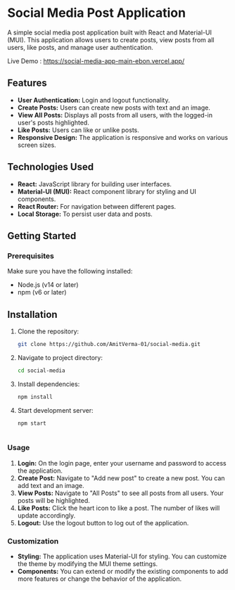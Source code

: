 # Social Media Post Application

A simple social media post application built with React and Material-UI (MUI). This application allows users to create posts, view posts from all users, like posts, and manage user authentication.

Live Demo : https://social-media-app-main-ebon.vercel.app/

## Features

-   **User Authentication:**  Login and logout functionality.
-   **Create Posts:**  Users can create new posts with text and an image.
-   **View All Posts:**  Displays all posts from all users, with the logged-in user's posts highlighted.
-   **Like Posts:**  Users can like or unlike posts.
-   **Responsive Design:**  The application is responsive and works on various screen sizes.

## Technologies Used

-   **React:**  JavaScript library for building user interfaces.
-   **Material-UI (MUI):**  React component library for styling and UI components.
-   **React Router:**  For navigation between different pages.
-   **Local Storage:**  To persist user data and posts.

## Getting Started

### Prerequisites

Make sure you have the following installed:

-   Node.js (v14 or later)
-   npm (v6 or later)


## Installation

1. Clone the repository:

   ```bash
   git clone https://github.com/AmitVerma-01/social-media.git
   
   
2. Navigate to project directory:

   ```bash
   cd social-media
   
3. Install dependencies:

   ```bash
   npm install
   
4. Start development server:

   ```bash
   npm start
    

### Usage

1.  **Login:**  On the login page, enter your username and password to access the application.
2.  **Create Post:**  Navigate to "Add new post" to create a new post. You can add text and an image.
3.  **View Posts:**  Navigate to "All Posts" to see all posts from all users. Your posts will be highlighted.
4.  **Like Posts:**  Click the heart icon to like a post. The number of likes will update accordingly.
5.  **Logout:**  Use the logout button to log out of the application.

### Customization

-   **Styling:**  The application uses Material-UI for styling. You can customize the theme by modifying the MUI theme settings.
-   **Components:**  You can extend or modify the existing components to add more features or change the behavior of the application.

